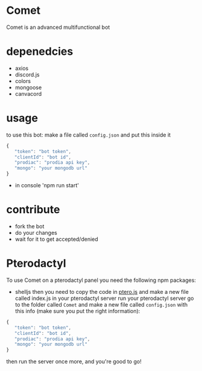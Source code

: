 # Comet
Comet is an advanced multifunctional bot
# depenedcies
- axios
- discord.js
- colors
- mongoose
- canvacord
# usage
to use this bot:
make a file called `config.json` and put this inside it
```js
{
   "token": "bot token",
   "clientId": "bot id",
   "prodiac": "prodia api key",
   "mongo": "your mongodb url"
}
```
- in console 'npm run start'
# contribute
- fork the bot
- do your changes
- wait for it to get accepted/denied
# Pterodactyl
To use Comet on a pterodactyl panel you need the following npm packages:
- shelljs
then you need to copy the code in [ptero.js]() and make a new file called index.js in your pterodactyl server
run your pterodactyl server
go to the folder called `Comet` and make a new file called `config.json` with this info (make sure you put the right information):
```js
{
   "token": "bot token",
   "clientId": "bot id",
   "prodiac": "prodia api key",
   "mongo": "your mongodb url"
}
```
then run the server once more, and you're good to go!
